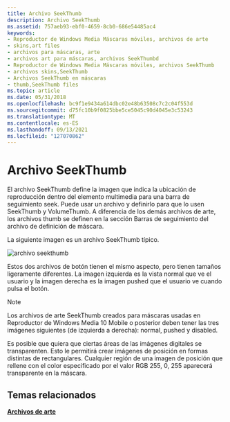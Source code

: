 ```yaml
---
title: Archivo SeekThumb
description: Archivo SeekThumb
ms.assetid: 757aeb93-ebf0-4659-8cb0-686e54485ac4
keywords:
- Reproductor de Windows Media Máscaras móviles, archivos de arte
- skins,art files
- archivos para máscaras, arte
- archivos art para máscaras, archivos SeekThumbd
- Reproductor de Windows Media Máscaras móviles, archivos SeekThumb
- archivos skins,SeekThumb
- Archivos SeekThumb en máscaras
- thumb,SeekThumb files
ms.topic: article
ms.date: 05/31/2018
ms.openlocfilehash: bc9f1e9434a614dbc02e48b63508c7c2c04f553d
ms.sourcegitcommit: d75fc10b9f0825bbe5ce5045c90d4045e3c53243
ms.translationtype: MT
ms.contentlocale: es-ES
ms.lasthandoff: 09/13/2021
ms.locfileid: "127070862"
---
```

# <a name="seekthumb-file"></a>Archivo SeekThumb

El archivo SeekThumb define la imagen que indica la ubicación de reproducción dentro del elemento multimedia para una barra de seguimiento seek. Puede usar un archivo y definirlo para que lo usen SeekThumb y VolumeThumb. A diferencia de los demás archivos de arte, los archivos thumb se definen en la sección Barras de seguimiento del archivo de definición de máscara.

La siguiente imagen es un archivo SeekThumb típico.

![archivo seekthumb](images/cesdksee.gif)

Estos dos archivos de botón tienen el mismo aspecto, pero tienen tamaños ligeramente diferentes. La imagen izquierda es la vista normal que ve el usuario y la imagen derecha es la imagen pushed que el usuario ve cuando pulsa el botón.

> [!Note]  
> Los archivos de arte SeekThumb creados para máscaras usadas en Reproductor de Windows Media 10 Mobile o posterior deben tener las tres imágenes siguientes (de izquierda a derecha): normal, pushed y disabled.

 

Es posible que quiera que ciertas áreas de las imágenes digitales se transparenten. Esto le permitirá crear imágenes de posición en formas distintas de rectangulares. Cualquier región de una imagen de posición que rellene con el color especificado por el valor RGB 255, 0, 255 aparecerá transparente en la máscara.

## <a name="related-topics"></a>Temas relacionados

<dl> <dt>

[**Archivos de arte**](art-files-mobile.md)
</dt> </dl>

 

 




